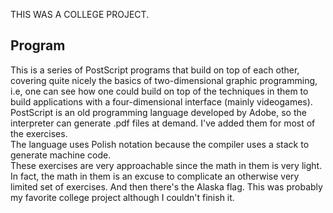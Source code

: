 THIS WAS A COLLEGE PROJECT.

## Program

This is a series of PostScript programs that build on top of each other, covering quite nicely the basics of two-dimensional graphic programming, i.e, one can see how one could build on top of the techniques in them to build applications with a four-dimensional interface (mainly videogames).  
PostScript is an old programming language developed by Adobe, so the interpreter can generate .pdf files at demand. I've added them for most of the exercises.  
The language uses Polish notation because the compiler uses a stack to generate machine code.  
These exercises are very approachable since the math in them is very light. In fact, the math in them is an excuse to complicate an otherwise very limited set of exercises. And then there's the Alaska flag. 
This was probably my favorite college project although I couldn't finish it.
